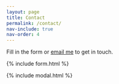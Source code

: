 ```yaml
---
layout: page
title: Contact
permalink: /contact/
nav-include: true
nav-order: 4
---
```


Fill in the form or [email me](mailto:{{site.email}}) to get in touch. 

{% include form.html %}

{% include modal.html %}
